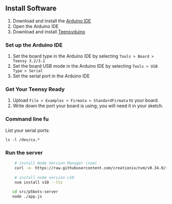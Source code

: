 ## Install Software
1. Download and install the [Arduino IDE](https://www.arduino.cc/en/Main/Software)
2. Open the Arduino IDE
3. Download and install [Teensyduino](https://www.pjrc.com/teensy/td_download.html)

### Set up the Arduino IDE
1. Set the board type in the Arduino IDE by selecting `Tools > Board > Teensy 3.2/3.1`
5. Set the board USB mode in the Arduino IDE by selecting `Tools > USB Type > Serial`
6. Set the serial port in the Arduino IDE

### Get Your Teensy Ready

1. Upload `File > Examples > Firmata > StandardFirmata` to your board.
3. Write down the port your board is using; you will need it in your sketch.


### Command line fu

List your serial ports:
```
ls -l /dev/cu.*
```

### Run the server

```bash
    # install Node Version Manager (nvm)
    curl -o- https://raw.githubusercontent.com/creationix/nvm/v0.34.0/install.sh | bash
    
    # install node version v10
    nvm install v10 --lts
    
   cd src/p5bots-server
   node ./app.js
```
